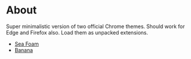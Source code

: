 # About

Super minimalistic version of two official Chrome themes.
Should work for Edge and Firefox also.
Load them as unpacked extensions.

* [Sea Foam](https://chrome.google.com/webstore/detail/sea-foam/lahipjfggmgneaopcckkaipmoandaboo)
* [Banana](https://chrome.google.com/webstore/detail/banana/cdkecinaonohgbmhojlaeeoalomfhlal)
